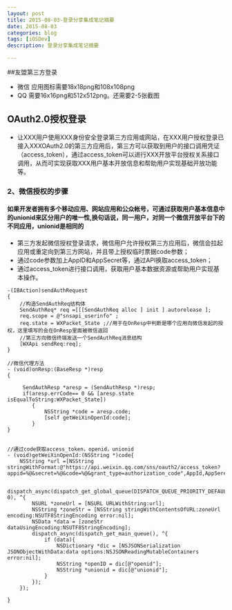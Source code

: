```yaml
---
layout: post
title: 2015-08-03-登录分享集成笔记摘要
date: 2015-08-03
categories: blog
tags: [iOSDev]
description: 登录分享集成笔记摘要

---
```

##友盟第三方登录
-  微信     应用图标需要18x18png和108x108png 
-  QQ     需要16x16png和512x512png。还需要2-5张截图

## OAuth2.0授权登录
- 让XXX用户使用XXX身份安全登录第三方应用或网站，在XXX用户授权登录已接入XXXOAuth2.0的第三方应用后，第三方可以获取到用户的接口调用凭证（access_token），通过access_token可以进行XXX开放平台授权关系接口调用，从而可实现获取XXX用户基本开放信息和帮助用户实现基础开放功能等。

### 2、微信授权的步骤

#### 如果开发者拥有多个移动应用、网站应用和公众帐号，可通过获取用户基本信息中的unionid来区分用户的唯一性,换句话说，同一用户，对同一个微信开放平台下的不同应用，unionid是相同的

- 第三方发起微信授权登录请求，微信用户允许授权第三方应用后，微信会拉起应用或重定向到第三方网站，并且带上授权临时票据code参数；
- 通过code参数加上AppID和AppSecret等，通过API换取access_token；
- 通过access_token进行接口调用，获取用户基本数据资源或帮助用户实现基本操作。

```
-(IBAction)sendAuthRequest
{ 
    //构造SendAuthReq结构体 
    SendAuthReq* req =[[[SendAuthReq alloc ] init ] autorelease ];
    req.scope = @"snsapi_userinfo" ;
    req.state = WXPacket_State ;//用于在OnResp中判断是哪个应用向微信发起的授权，这里填写的会在OnResp里面被微信返回
    //第三方向微信终端发送一个SendAuthReq消息结构
    [WXApi sendReq:req]; 
}
```
```
//微信代理方法
- (void)onResp:(BaseResp *)resp
{

     SendAuthResp *aresp = (SendAuthResp *)resp;
     if(aresp.errCode== 0 && [aresp.state isEqualToString:WXPacket_State])
        {
            NSString *code = aresp.code;
            [self getWeiXinOpenId:code];
        }
}


//通过code获取access_token，openid，unionid
- (void)getWeiXinOpenId:(NSString *)code{
    NSString *url =[NSString stringWithFormat:@"https://api.weixin.qq.com/sns/oauth2/access_token?appid=%@&secret=%@&code=%@&grant_type=authorization_code",AppId,AppSerect,code];

    dispatch_async(dispatch_get_global_queue(DISPATCH_QUEUE_PRIORITY_DEFAULT, 0), ^{
        NSURL *zoneUrl = [NSURL URLWithString:url];
        NSString *zoneStr = [NSString stringWithContentsOfURL:zoneUrl encoding:NSUTF8StringEncoding error:nil];
        NSData *data = [zoneStr dataUsingEncoding:NSUTF8StringEncoding];
        dispatch_async(dispatch_get_main_queue(), ^{
            if (data){
                NSDictionary *dic = [NSJSONSerialization JSONObjectWithData:data options:NSJSONReadingMutableContainers error:nil];
                NSString *openID = dic[@"openid"];
                NSString *unionid = dic[@"unionid"];
            }
        });
    });

}

```

